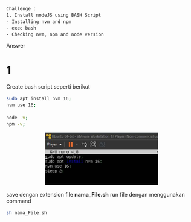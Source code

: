 ```sh
Challenge :
1. Install nodeJS using BASH Script
- Installing nvm and npm
- exec bash
- Checking nvm, npm and node version
```
Answer
# **1**
Create bash script seperti berikut

```sh
sudo apt install nvm 16;
nvm use 16;

node -v;
npm -v;
```

<p align="center">
<img src="../Week 2/image task2/bash install nodejs.JPG" alt="Alt text" title="Client - Server" style="display: inline-block; margin: 0 auto;  max-width: 300px ">
</p>

save dengan extension file **nama_File.sh** 
run file dengan menggunakan command

```sh
sh nama_File.sh
```

